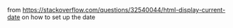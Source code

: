 from https://stackoverflow.com/questions/32540044/html-display-current-date on how to set up the date
